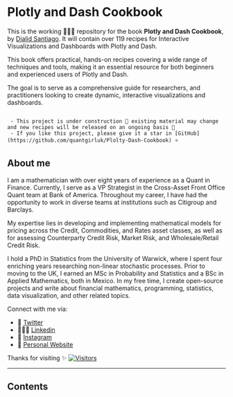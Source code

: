 # Plotly and Dash Cookbook

This is the working 👷🏽‍♀️ repository for the book **Plotly and Dash Cookbook**, by [Dialid Santiago](https://www.linkedin.com/in/dialidsantiago/). It will contain over 119 recipes for Interactive Visualizations and Dashboards with Plotly and Dash.

This book offers practical, hands-on recipes covering a wide range of techniques and tools, making it an essential resource for both beginners and experienced users of Plotly and Dash.

The goal is to serve as a comprehensive guide for researchers, and practitioners looking to create dynamic, interactive visualizations and dashboards.

```{note}

 - This project is under construction 🦺 existing material may change and new recipes will be released on an ongoing basis 🌱
 - If you like this project, please give it a star in [GitHub](https://github.com/quantgirluk/Plolty-Dash-Cookbook) ⭐️ 

```

## About me

I am a mathematician with over eight years of experience as a Quant in Finance. Currently, I serve as a VP Strategist in the Cross-Asset Front Office Quant team at Bank of America. Throughout my career, I have had the opportunity to work in diverse teams at institutions such as Citigroup and Barclays.

My expertise lies in developing and implementing mathematical models for pricing across the Credit, Commodities, and Rates asset classes, as well as for assessing Counterparty Credit Risk, Market Risk, and Wholesale/Retail Credit Risk.

I hold a PhD in Statistics from the University of Warwick, where I spent four enriching years researching non-linear stochastic processes. Prior to moving to the UK, I earned an MSc in Probability and Statistics and a BSc in Applied Mathematics, both in Mexico.
In my free time, I create open-source projects and write about financial mathematics, programming, statistics, data visualization, and other related topics.

Connect with me via:

- 🦜 [Twitter](https://twitter.com/Quant_Girl)
- 👩🏽‍💼 [Linkedin](https://www.linkedin.com/in/dialidsantiago/)
- 📸 [Instagram](https://www.instagram.com/quant_girl/)
- 👾 [Personal Website](https://quantgirl.blog)

Thanks for visiting ✨
[![Visitors](https://api.visitorbadge.io/api/visitors?path=https%3A%2F%2Fquantgirluk.github.io%2FPlotly-Dash-Cookbook%2Fintro.html&countColor=%23ba68c8)](https://visitorbadge.io/status?path=https%3A%2F%2Fquantgirluk.github.io%2FPlotly-Dash-Cookbook-Preview%2Fintro.html)

---

## Contents

```{tableofcontents}
```
